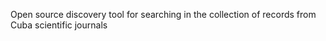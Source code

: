 Open source discovery tool for searching in the collection of records from Cuba scientific journals
